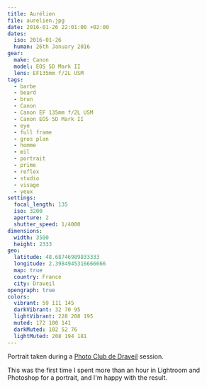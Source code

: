 ```yaml
---
title: Aurélien
file: aurelien.jpg
date: 2016-01-26 22:01:00 +02:00
dates:
  iso: 2016-01-26
  human: 26th January 2016
gear:
  make: Canon
  model: EOS 5D Mark II
  lens: EF135mm f/2L USM
tags:
  - barbe
  - beard
  - brun
  - Canon
  - Canon EF 135mm f/2L USM
  - Canon EOS 5D Mark II
  - eye
  - full frame
  - gros plan
  - homme
  - œil
  - portrait
  - prime
  - reflex
  - studio
  - visage
  - yeux
settings:
  focal_length: 135
  iso: 3200
  aperture: 2
  shutter_speed: 1/4000
dimensions:
  width: 3500
  height: 2333
geo:
  latitude: 48.68746989833333
  longitude: 2.3984945316666666
  map: true
  country: France
  city: Draveil
opengraph: true
colors:
  vibrant: 59 111 145
  darkVibrant: 32 70 95
  lightVibrant: 228 208 195
  muted: 172 100 141
  darkMuted: 102 52 76
  lightMuted: 208 194 181
---
```


Portrait taken during a <a href="https://photo-club-draveil.fr/">Photo Club de Draveil</a> session.

This was the first time I spent more than an hour in Lightroom and Photoshop for a portrait, and I'm happy with the result.
